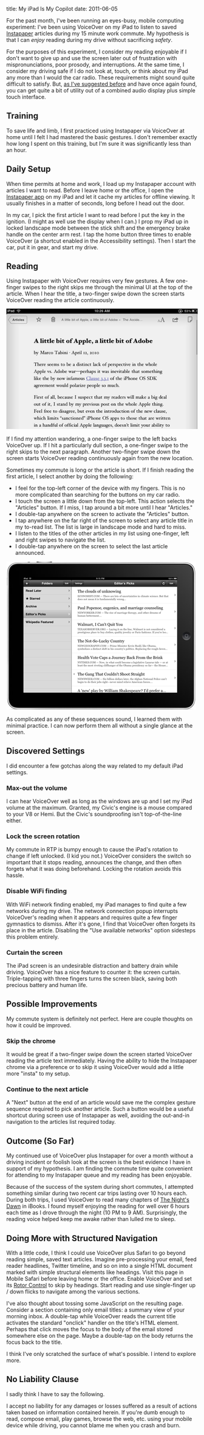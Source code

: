 title: My iPad Is My Copilot
date: 2011-06-05

For the past month, I've been running an eyes-busy, mobile computing experiment: I've been using VoiceOver on my iPad to listen to saved <a href="http://instapaper.com">Instapaper</a> articles during my 15 minute work commute. My hypothesis is that I can <em>enjoy</em> reading during my drive without sacrificing <em>safety</em>.

For the purposes of this experiment, I consider my reading enjoyable if I don't want to give up and use the screen later out of frustration with mispronunciations, poor prosody, and interruptions. At the same time, I consider my driving safe if I do not look at, touch, or think about my iPad any more than I would the car radio. These requirements might sound quite difficult to satisfy. But, <a href="/clique">as I've suggested before</a> and have once again found, you can get quite a bit of utility out of a combined audio display plus simple touch interface.

<h2>Training</h2>

To save life and limb, I first practiced using Instapaper via VoiceOver at home until I felt I had mastered the basic gestures. I don't remember exactly how long I spent on this training, but I'm sure it was significantly less than an hour.

<h2>Daily Setup</h2>

When time permits at home and work, I load up my Instapaper account with articles I want to read. Before I leave home or the office, I open the <a href="http://www.instapaper.com/iphone">Instapaper app</a> on my iPad and let it cache my articles for offline viewing. It usually finishes in a matter of seconds, long before I head out the door.

In my car, I pick the first article I want to read before I put the key in the ignition. (I might as well use the display when I can.) I prop my iPad up in locked landscape mode between the stick shift and the emergency brake handle on the center arm rest. I tap the home button three times to enable VoiceOver (a shortcut enabled in the Accessibility settings). Then I start the car, put it in gear, and start my drive.

<h2>Reading</h2>

Using Instapaper with VoiceOver requires very few gestures. A few one-finger swipes to the right skips me through the minimal UI at the top of the article. When I hear the title, a two-finger swipe down the screen starts VoiceOver reading the article continuously.

<div class="centered">
<img src="instapaper-article.jpg" class="bordered" alt="Screenshot of an article in the Instapaper iPad app" />
</div>

If I find my attention wandering, a one-finger swipe to the left backs VoiceOver up. If I hit a particularly dull section, a one-finger swipe to the right skips to the next paragraph. Another two-finger swipe down the screen starts VoiceOver reading continuously again from the new location.

Sometimes my commute is long or the article is short. If I finish reading the first article, I select another by doing the following:
<ul>
  <li>I feel for the top-left corner of the device with my fingers. This is no more complicated than searching for the buttons on my car radio.</li>
  <li>I touch the screen a little down from the top-left. This action selects the  "Articles" button. If I miss, I tap around a bit more until I hear "Articles."</li>
  <li>I double-tap anywhere on the screen to activate the "Articles" button.</li>
  <li>I tap anywhere on the far right of the screen to select any article title in my to-read list. The list is large in landscape mode and hard to miss.</li>
  <li>I listen to the titles of the other articles in my list using one-finger, left and right swipes to navigate the list.</li>
  <li>I double-tap anywhere on the screen to select the last article announced.</li>
</ul>

<div class="centered">
<img src="instapaper-home.png" class="bordered" alt="Screenshot of the Instapaper iPad home screen" />
</div>

As complicated as any of these sequences sound, I learned them with minimal practice. I can now perform them all without a single glance at the screen.

<h2>Discovered Settings</h2>

I did encounter a few gotchas along the way related to my default iPad settings.

<h3>Max-out the volume</h3>

I can hear VoiceOver well as long as the windows are up and I set my iPad volume at the maximum. Granted, my Civic's engine is a mouse compared to your V8 or Hemi. But the Civic's soundproofing isn't top-of-the-line either.

<h3>Lock the screen rotation</h3>

My commute in RTP is bumpy enough to cause the iPad's rotation to change if left unlocked. (I kid you not.) VoiceOver considers the switch so important that it stops reading, announces the change, and then often forgets what it was doing beforehand. Locking the rotation avoids this hassle.

<h3>Disable WiFi finding</h3>

With WiFi network finding enabled, my iPad manages to find quite a few networks during my drive. The network connection popup interrupts VoiceOver's reading when it appears and requires quite a few finger gymnastics to dismiss. After it's gone, I find that VoiceOver often forgets its place in the article. Disabling the "Use available networks" option sidesteps this problem entirely.

<h3>Curtain the screen</h3>

The iPad screen is an undesirable distraction and battery drain while driving. VoiceOver has a nice feature to counter it: the screen curtain. Triple-tapping with three fingers turns the screen black, saving both precious battery and human life.

<h2>Possible Improvements</h2>

My commute system is definitely not perfect. Here are couple thoughts on how it could be improved.

<h3>Skip the chrome</h3>

It would be great if a two-finger swipe down the screen started VoiceOver reading the article text immediately. Having the ability to hide the Instapaper chrome via a preference or to skip it using VoiceOver would add a little more "insta" to my setup.

<h3>Continue to the next article</h3>

A "Next" button at the end of an article would save me the complex gesture sequence required to pick another article. Such a button would be a useful shortcut during screen use of Instapaper as well, avoiding the out-and-in navigation to the articles list required today.

<h2>Outcome (So Far)</h2>

My continued use of VoiceOver plus Instapaper for over a month without a driving incident or foolish look at the screen is the best evidence I have in support of my hypothesis. I am finding the commute time quite convenient for attending to my Instapaper queue and my reading has been enjoyable.

Because of the success of the system during short commutes, I attempted something similar during two recent car trips lasting over 10 hours each. During both trips, I used VoiceOver to read many chapters of <a href="http://en.wikipedia.org/wiki/The_Night%27s_Dawn_Trilogy">The Night's Dawn</a> in iBooks. I found myself enjoying the reading for well over 6 hours each time as I drove through the night (10 PM to 9 AM). Surprisingly, the reading voice helped keep me awake rather than lulled me to sleep.

<h2>Doing More with Structured Navigation</h2>

With a little code, I think I could use VoiceOver plus Safari to go beyond reading simple, saved text articles. Imagine pre-processing your email, feed reader headlines, Twitter timeline, and so on into a single HTML document marked with simple structural elements like headings. Visit this page in Mobile Safari before leaving home or the office. Enable VoiceOver and set its <a href="http://www.apple.com/accessibility/ipad/vision.html">Rotor Control</a> to skip by headings. Start reading and use single-finger up / down flicks to navigate among the various sections.

I've also thought about tossing some JavaScript on the resulting page. Consider a section containing only email titles: a summary view of your morning inbox. A double-tap while VoiceOver reads the current title activates the standard "onclick" handler on the title's HTML element. Perhaps that click moves the focus to the body of the email stored somewhere else on the page. Maybe a double-tap on the body returns the focus back to the title.

I think I've only scratched the surface of what's possible. I intend to explore more.

<h2>No Liability Clause</h2>

I sadly think I have to say the following.

I accept no liability for any damages or losses suffered as a result of actions taken based on information contained herein. If you're dumb enough to read, compose email, play games, browse the web, etc. using your mobile device while driving, you cannot blame me when you crash and burn.